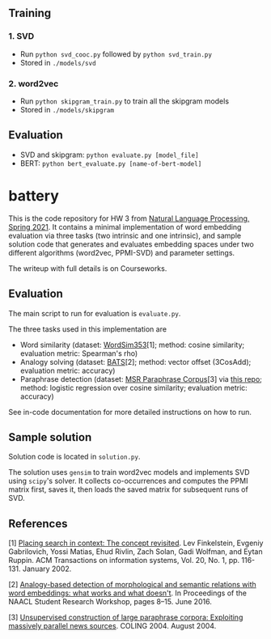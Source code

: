 ## Training
### 1. SVD
- Run ```python svd_cooc.py``` followed by ```python svd_train.py```
- Stored in `./models/svd`

### 2. word2vec
- Run ```python skipgram_train.py``` to train all the skipgram models
- Stored in `./models/skipgram`

## Evaluation
- SVD and skipgram: ```python evaluate.py [model_file]```
- BERT: ```python bert_evaluate.py [name-of-bert-model]```


# battery

This is the code repository for HW 3 from [Natural Language Processing, Spring 2021](http://www.cs.columbia.edu/~kathy/NLP/2021/). It contains a minimal implementation of word embedding evaluation via three tasks (two intrinsic and one intrinsic), and sample solution code that generates and evaluates embedding spaces under two different algorithms (word2vec, PPMI-SVD) and parameter settings.

The writeup with full details is on Courseworks.

## Evaluation
The main script to run for evaluation is `evaluate.py`.

The three tasks used in this implementation are
* Word similarity (dataset: [WordSim353](http://www.cs.technion.ac.il/~gabr/resources/data/wordsim353/)[1]; method: cosine similarity; evaluation metric: Spearman's rho)
* Analogy solving (dataset: [BATS](http://vecto.space/projects/BATS/)[2]; method: vector offset (3CosAdd); evaluation metric: accuracy)
* Paraphrase detection (dataset: [MSR Paraphrase Corpus](https://www.microsoft.com/en-us/download/details.aspx?id=52398)[3] via [this repo](https://github.com/wasiahmad/paraphrase_identification); method: logistic regression over cosine similarity; evaluation metric: accuracy)

See in-code documentation for more detailed instructions on how to run.

## Sample solution
Solution code is located in `solution.py`.

The solution uses `gensim` to train word2vec models and implements SVD using `scipy`'s solver. It collects co-occurrences and computes the PPMI matrix first, saves it, then loads the saved matrix for subsequent runs of SVD.

## References
[1] [Placing search in context: The concept revisited](http://www.cs.technion.ac.il/~gabr/papers/tois_context.pdf). Lev Finkelstein, Evgeniy Gabrilovich, Yossi Matias, Ehud Rivlin, Zach Solan, Gadi Wolfman, and Eytan Ruppin. ACM Transactions on information systems, Vol. 20, No. 1, pp. 116-131. January 2002.

[2] [Analogy-based detection of morphological and semantic relations with word embeddings: what works and what doesn't](https://www.aclweb.org/anthology/N16-2002/). In Proceedings of the NAACL Student Research Workshop, pages 8–15. June 2016.

[3] [Unsupervised construction of large paraphrase corpora: Exploiting massively parallel news sources](https://www.aclweb.org/anthology/C04-1051/). COLING 2004. August 2004.

